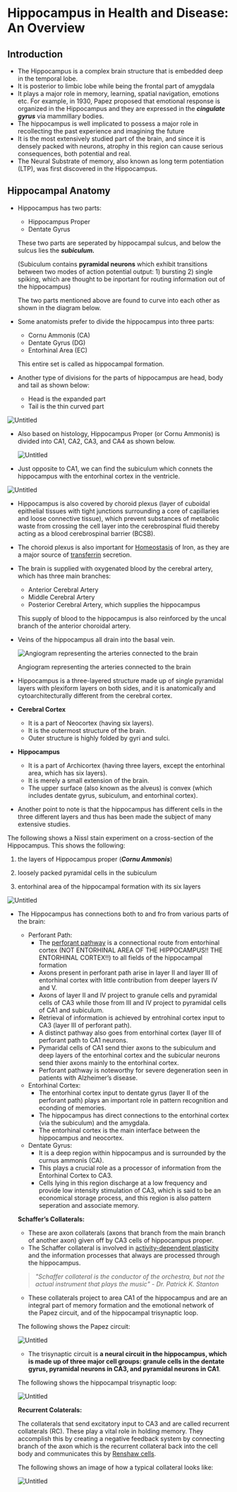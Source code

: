 # Hippocampus in Health and Disease:  An Overview

## Introduction

- The Hippocampus is a complex brain structure that is embedded deep in the temporal lobe.
- It is posterior to limbic lobe while being the frontal part of amygdala
- It plays a major role in memory, learning, spatial navigation, emotions etc. For example, in 1930, Papez proposed that emotional response is organized in the Hippocampus and they are expressed in the ***************************************************cingulate gyrus*************************************************** via mammillary bodies.
- The hippocampus is well implicated to possess a major role in recollecting the past experience and imagining the future
- It is the most extensively studied part of the brain, and since it is densely packed with neurons, atrophy in this region can cause serious consequences, both potential and real.
- The Neural Substrate of memory, also known as long term potentiation (LTP), was first discovered in the Hippocampus.

## Hippocampal Anatomy

- Hippocampus has two parts:
    - Hippocampus Proper
    - Dentate Gyrus
    
    These two parts are seperated by hippocampal sulcus, and below the sulcus lies the ***subiculum.***
    
    (Subiculum contains ************************************************************************************************pyramidal neurons************************************************************************************************  which exhibit transitions between two modes of action potential output: 1) bursting 2) single spiking, which are thought to be inportant for routing information out of the hippocampus)
    
    The two parts mentioned above are found to curve into each other as shown in the diagram below. 
    
- Some anatomists prefer to divide the hippocampus into three parts:
    - Cornu Ammonis (CA)
    - Dentate Gyrus (DG)
    - Entorhinal Area (EC)
    
    This entire set is called as hippocampal formation.
    

- Another type of divisions for the parts of hippocampus are head, body and tail as shown below:
    - Head is the expanded part
    - Tail is the thin curved part

![Untitled](Untitled.png)

- Also based on histology, Hippocampus Proper (or Cornu Ammonis) is divided into CA1, CA2, CA3, and CA4 as shown below.
    
    ![Untitled](Untitled%201.png)
    

- Just opposite to CA1, we can find the subiculum which connets the hippocampus with the entorhinal cortex in the ventricle.

![Untitled](Untitled%202.png)

- Hippocampus is also covered by choroid plexus (layer of cuboidal epithelial tissues with tight junctions surrounding a core of capillaries and loose connective tissue), which prevent substances of metabolic waste from crossing the cell layer into the cerebrospinal fluid thereby acting as a blood cerebrospinal barrier (BCSB).
- The choroid plexus is also important for [Homeostasis](https://www.britannica.com/science/homeostasis) of Iron, as they are a major source of [transferrin](https://en.wikipedia.org/wiki/Transferrin) secretion.
- The brain is supplied with oxygenated blood by the cerebral artery, which has three main branches:
    - Anterior Cerebral Artery
    - Middle Cerebral Artery
    - Posterior Cerebral Artery, which supplies the hippocampus
    
    This supply of blood to the hippocampus is also reinforced by the uncal branch of the anterior choroidal artery.
    
- Veins of the hippocampus all drain into the basal vein.
    
    ![Angiogram representing the arteries connected to the brain](Untitled%203.png)
    
    Angiogram representing the arteries connected to the brain
    
- Hippocampus is a three-layered structure made up of single pyramidal layers with plexiform layers on both sides, and it is anatomically and cytoarchitecturally different from the cerebral cortex.

- ************************Cerebral Cortex************************
    - It is a part of Neocortex (having six layers).
    - It is the outermost structure of the brain.
    - Outer structure is highly folded by gyri and sulci.
    

- **********************Hippocampus**********************
    - It is a part of Archicortex (having three layers, except the entorhinal area, which has six layers).
    - It is merely a small extension of the brain.
    - The upper surface (also known as the alveus) is convex (which includes dentate gyrus, subiculum, and entorhinal cortex).
    
- Another point to note is that the hippocampus has different cells in the three different layers and thus has been made the subject of many extensive studies.

The following shows a Nissl stain experiment on a cross-section of the Hippocampus. This shows the following:

1) the layers of Hippocampus proper (***Cornu Ammonis***) 

2) loosely packed pyramidal cells in the subiculum

3) entorhinal area of the hippocampal formation with its six layers

![Untitled](Untitled%204.png)

- The Hippocampus has connections both to and fro from various parts of the brain:
    - Perforant Path:
        - The [perforant pathway](https://en.wikipedia.org/wiki/Perforant_path) is a connectional route from entorhinal cortex (NOT ENTORHINAL AREA OF THE HIPPOCAMPUS!! THE ENTORHINAL CORTEX!!) to all fields of the hippocampal formation
        - Axons present in perforant path arise in layer II and layer III of entorhinal cortex with little contribution from deeper layers IV and V.
        - Axons of layer II and IV project to granule cells and pyramidal cells of CA3 while those from III and IV project to pyramidal cells of CA1 and subiculum.
        - Retrieval of information is achieved by entrohinal cortex input to CA3 (layer III of perforant path).
        - A distinct pathway also goes from entorhinal cortex (layer III of perforant path to CA1 neurons.
        - Pymaridal cells of CA1 send thier axons to the subiculum and deep layers of the entorhinal cortex and the subicular neurons send thier axons mainly to the entorhinal cortex.
        - Perforant pathway is noteworthy for severe degeneration seen in patients with Alzheimer’s disease.
    - Entorhinal Cortex:
        - The entorhinal cortex input to dentate gyrus (layer II of the perforant path) plays an important role in pattern recognition and econding of memories.
        - The hippocampus has direct connections to the entorhinal cortex (via the subiculum) and the amygdala.
        - The entorhinal cortex is the main interface between the hippocampus and neocortex.
    - Dentate Gyrus:
        - It is a deep region within hippocampus and is surrounded by the curnus ammonis (CA).
        - This plays a crucial role as a processor of information from the Entorhinal Cortex to CA3.
        - Cells lying in this region discharge at a low frequency and provide low intensity stimulation of CA3, which is said to be an  economical storage process, and this region is also pattern seperation and associate memory.
    
    **Schaffer’s Collaterals:**
    
    - These are axon collaterals (axons that branch from the main branch of another axon) given off by CA3 cells of hippocampus proper.
    - The Schaffer collateral is involved in [activity-dependent plasticity](https://en.wikipedia.org/wiki/Activity-dependent_plasticity) and the information processes that always are processed through the hippocampus.
    
    > *"Schaffer collateral is the conductor of the orchestra, but not the actual instrument that plays the music" - Dr. Patrick K. Stanton*
    > 
    - These collaterals project to area CA1 of the hippocampus and are an integral part of memory formation and the emotional network of the Papez circuit, and of the hippocampal trisynaptic loop.
    
    The following shows the Papez circuit:
    
    ![Untitled](Untitled%205.png)
    
    - The trisynaptic circuit is **a neural circuit in the hippocampus, which is made up of three major cell groups: granule cells in the dentate gyrus, pyramidal neurons in CA3, and pyramidal neurons in CA1**.
    
    The following shows the hippocampal trisynaptic loop:
    
    ![Untitled](Untitled%206.png)
    
    ******************************************Recurrent Colaterals:******************************************
    
    The collaterals that send excitatory input to CA3 and are called recurrent collaterals (RC). These play a vital role in holding memory. They accomplish this by creating a negative feedback system by connecting branch of the axon which is the recurrent collateral back into the cell body and communicates this by [Renshaw cells](https://en.wikipedia.org/wiki/Renshaw_cell).
    
    The following shows an image of how a typical collateral looks like:
    
    ![Untitled](Untitled%207.png)